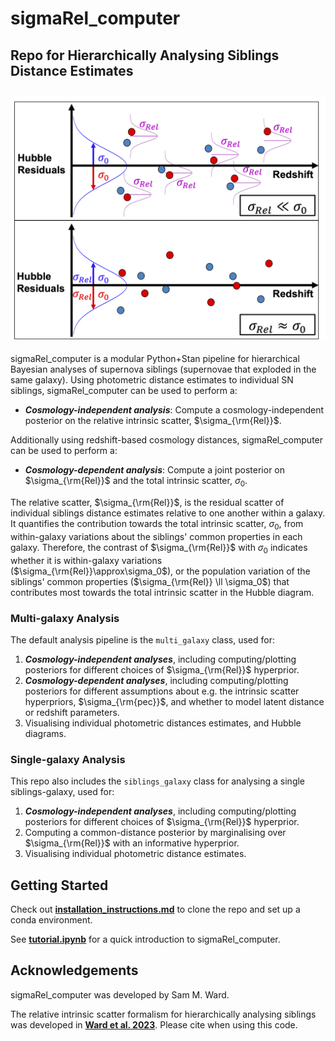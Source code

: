 # sigmaRel_computer
Repo for Hierarchically Analysing Siblings Distance Estimates
---
![Logo](logo/SigmaRelCartoon.png)
---
sigmaRel_computer is a modular Python+Stan pipeline for hierarchical Bayesian analyses of supernova siblings (supernovae that exploded in the same galaxy). Using photometric distance estimates to individual SN siblings, sigmaRel_computer can be used to perform a:
* ***Cosmology-independent analysis***: Compute a cosmology-independent posterior on the relative intrinsic scatter, $\sigma_{\rm{Rel}}$.

Additionally using redshift-based cosmology distances, sigmaRel_computer can be used to perform a:
* ***Cosmology-dependent analysis***: Compute a joint posterior on $\sigma_{\rm{Rel}}$ and the total intrinsic scatter, $\sigma_0$. 

The relative scatter, $\sigma_{\rm{Rel}}$, is the residual scatter of individual siblings distance estimates relative to one another within a galaxy. It quantifies the contribution towards the total intrinsic scatter, $\sigma_0$, from within-galaxy variations about the siblings' common properties in each galaxy. Therefore, the contrast of $\sigma_{\rm{Rel}}$ with $\sigma_0$ indicates whether it is within-galaxy variations ($\sigma_{\rm{Rel}}\approx\sigma_0$), or the population variation of the siblings' common properties ($\sigma_{\rm{Rel}} \ll \sigma_0$) that contributes most towards the total intrinsic scatter in the Hubble diagram. 

### Multi-galaxy Analysis
The default analysis pipeline is the `multi_galaxy` class, used for:
  1) ***Cosmology-independent analyses***, including computing/plotting posteriors for different choices of $\sigma_{\rm{Rel}}$ hyperprior. 
  2) ***Cosmology-dependent analyses***, including computing/plotting posteriors for different assumptions about e.g. the intrinsic scatter hyperpriors, $\sigma_{\rm{pec}}$, and whether to model latent distance or redshift parameters.
  3) Visualising individual photometric distances estimates, and Hubble diagrams.
     
### Single-galaxy Analysis
This repo also includes the `siblings_galaxy` class for analysing a single siblings-galaxy, used for:
  1) ***Cosmology-independent analyses***, including computing/plotting posteriors for different choices of $\sigma_{\rm{Rel}}$ hyperprior.
  2) Computing a common-distance posterior by marginalising over $\sigma_{\rm{Rel}}$ with an informative hyperprior.
  3) Visualising individual photometric distance estimates.

## Getting Started

Check out [**installation_instructions.md**](https://github.com/sam-m-ward/sigmaRel_computer/blob/main/installation_instructions.md) to clone the repo and set up a conda environment.

See [**tutorial.ipynb**](https://github.com/sam-m-ward/sigmaRel_computer/blob/main/tutorial.ipynb) for a quick introduction to sigmaRel_computer.

## Acknowledgements

sigmaRel_computer was developed by Sam M. Ward. 

The relative intrinsic scatter formalism for hierarchically analysing siblings was developed in [**Ward et al. 2023**](https://ui.adsabs.harvard.edu/abs/2022arXiv220910558W/abstract). Please cite when using this code.
